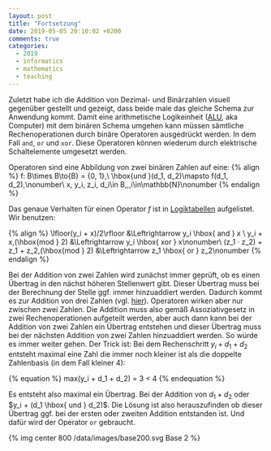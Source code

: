 ```yaml
---
layout: post
title: "Fortsetzung"
date: 2019-05-05 20:10:02 +0200
comments: true
categories: 
  - 2019
  - informatics
  - mathematics
  - teaching
---
```

Zuletzt habe ich die Addition von Dezimal- und Binärzahlen visuell
gegenüber gestellt und gezeigt, dass beide male das gleiche Schema zur
Anwendung kommt. Damit eine arithmetische Logikeinheit ([ALU][alu], aka Computer) mit
dem binären Schema umgehen kann müssen sämtliche Rechenoperationen durch binäre
Operatoren ausgedrückt werden. In dem Fall `and`, `or` und `xor`. Diese
Operatoren können wiederum durch elektrische Schaltelemente umgesetzt werden.

Operatoren sind eine Abbildung von zwei binären Zahlen auf eine:
{% align %}
f: B\times B\to{B} = \{0, 1\},\\
\hbox{und }(d_1, d_2)\mapsto f(d_1, d_2),\nonumber\\
x, y_i, z_i, d_i\in B,\,\,i\in\mathbb{N}\nonumber
{% endalign %}

Das genaue Verhalten für einen Operator $f$ ist in [Logiktabellen][table] aufgelistet.
Wir benutzen:

{% align %}
\lfloor(y_i + x)/2\rfloor &\Leftrightarrow y_i \hbox{ and } x \\
y_i + x\,(\hbox{mod } 2) &\Leftrightarrow y_i \hbox{ xor } x\nonumber\\
(z_1 · z_2) + z_1 + z_2\,(\hbox{mod } 2) &\Leftrightarrow z_1 \hbox{ or } z_2\nonumber
{% endalign %}

Bei der Addition von zwei Zahlen wird zunächst immer geprüft, ob es einen
Übertrag in den nächst höheren Stellenwert gibt. Dieser Übertrag muss bei der
Berechnung der Stelle ggf. immer hinzuaddiert werden. Dadurch kommt es zur
Addition von drei Zahlen (vgl. [hier][hier]). Operatoren wirken aber nur
zwischen zwei Zahlen. Die Addition muss also gemäß Assoziativgesetz in zwei
Rechenoperationen aufgeteilt werden, aber auch dann kann bei der Addition von
zwei Zahlen ein Übertrag entstehen und dieser  Übertrag muss bei der nächsten
Addition von zwei Zahlen hinzuaddiert werden. So würde es immer weiter gehen.
Der Trick ist: Bei dem Rechenschritt $y_i + d_1 + d_2$ entsteht maximal eine
Zahl die immer noch kleiner ist als die doppelte Zahlenbasis (in dem Fall
kleiner 4):

{% equation %}
max(y_i + d_1 + d_2) = 3 < 4
{% endequation %}

Es entsteht also maximal ein Übertrag. Bei der Addition von $d_1 + d_2$ oder
$y_i + (d_1 \hbox{ und } d_2)$. Die Lösung ist also herauszufinden ob dieser Übertrag ggf. bei
der ersten oder zweiten Addition entstanden ist. Und dafür wird der Operator
`or` gebraucht.

{% img center 800 /data/images/base200.svg Base 2 %}

[alu]: https://de.wikipedia.org/wiki/Arithmetisch-logische_Einheit
[hier]: /blog/2019/04/14/base2/
[table]: https://de.wikipedia.org/wiki/Wahrheitstabelle
